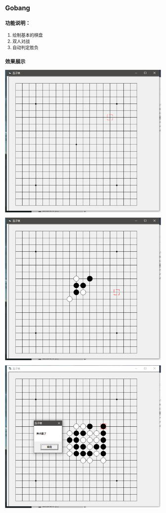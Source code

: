 ## Gobang

### 功能说明：

1. 绘制基本的棋盘
2. 双人对战
3. 自动判定胜负

### 效果展示

![start](./fig/start.png)

![put-pills](./fig/put-pills.png)

![black-win](./fig/black-win.png)